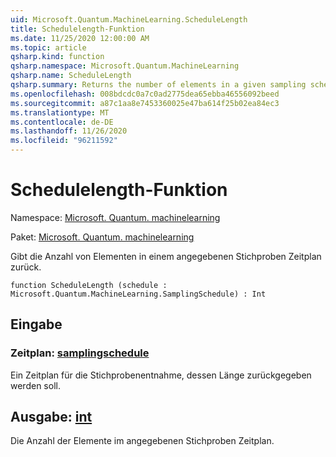 ```yaml
---
uid: Microsoft.Quantum.MachineLearning.ScheduleLength
title: Schedulelength-Funktion
ms.date: 11/25/2020 12:00:00 AM
ms.topic: article
qsharp.kind: function
qsharp.namespace: Microsoft.Quantum.MachineLearning
qsharp.name: ScheduleLength
qsharp.summary: Returns the number of elements in a given sampling schedule.
ms.openlocfilehash: 008bdcdc0a7c0ad2775dea65ebba46556092beed
ms.sourcegitcommit: a87c1aa8e7453360025e47ba614f25b02ea84ec3
ms.translationtype: MT
ms.contentlocale: de-DE
ms.lasthandoff: 11/26/2020
ms.locfileid: "96211592"
---
```

# <a name="schedulelength-function"></a>Schedulelength-Funktion

Namespace: [Microsoft. Quantum. machinelearning](xref:Microsoft.Quantum.MachineLearning)

Paket: [Microsoft. Quantum. machinelearning](https://nuget.org/packages/Microsoft.Quantum.MachineLearning)


Gibt die Anzahl von Elementen in einem angegebenen Stichproben Zeitplan zurück.

```qsharp
function ScheduleLength (schedule : Microsoft.Quantum.MachineLearning.SamplingSchedule) : Int
```


## <a name="input"></a>Eingabe

### <a name="schedule--samplingschedule"></a>Zeitplan: [samplingschedule](xref:Microsoft.Quantum.MachineLearning.SamplingSchedule)

Ein Zeitplan für die Stichprobenentnahme, dessen Länge zurückgegeben werden soll.



## <a name="output--int"></a>Ausgabe: [int](xref:microsoft.quantum.lang-ref.int)

Die Anzahl der Elemente im angegebenen Stichproben Zeitplan.